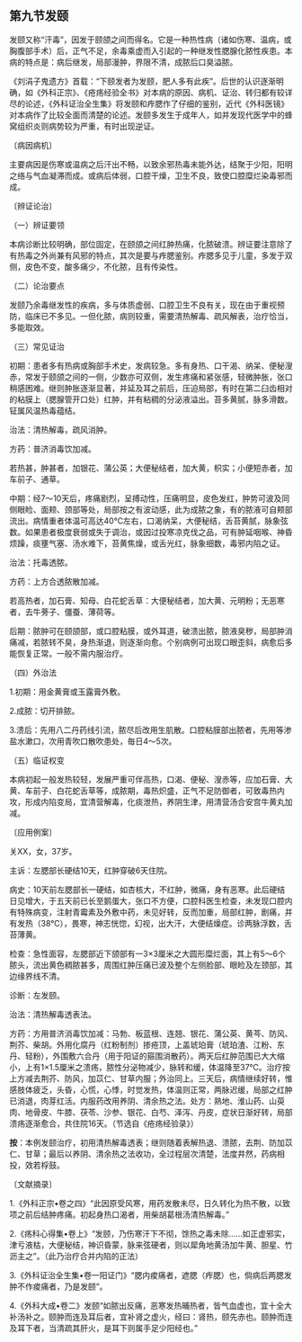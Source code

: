 ## 第九节发颐

发颐又称“汗毒”，因发于颐颌之间而得名。它是一种热性病（诸如伤寒、温病，或胸腹部手术）后，正气不足，余毒乘虚而入引起的一种继发性腮腺化脓性疾患。本病的特点是：病后继发，局部漫肿，界限不清，成脓后口臭溢脓。

《刘涓子鬼遗方》首载：“下颐发者为发颐，肥人多有此疾”。后世的认识逐渐明确，如《外科正宗》、《疮疡经验全书》对本病的原因、病机、证治、转归都有较详尽的论述，《外科证治全生集》将发颐和痄腮作了仔细的鉴别，近代《外科医镜》对本病作了比较全面而清楚的论述。发颐多发生于成年人，如并发现代医学中的蜂窝组织炎则病势较为严重，有时出现逆证。

〔病因病机〕

主要病因是伤寒或温病之后汗出不畅，以致余邪热毒未能外达，结聚于少阳，阳明之络与气血凝滞而成。或病后体弱，口腔干燥，卫生不良，致使口腔糜烂染毒邪而成。

〔辨证论治〕

（一）辨证要领

本病诊断比较明确，部位固定，在颐颌之间红肿热痛，化脓破溃。辨证要注意除了有热毒之外尚兼有风邪的特点，其次是要与痄腮鉴别。痄腮多见于儿童，多发于双侧，皮色不变，酸多痛少，不化脓，且有传染性。

（二）论治要点

发颐乃余毒继发性的疾病，多与体质虚弱、口腔卫生不良有关，现在由于重视预防，临床已不多见。一但化脓，病则较重，需要清热解毒、疏风解表，治疗恰当，多能取效。

（三）常见证治

初期：患者多有热病或胸部手术史，发病较急。多有身热、口干渴、纳呆、便秘溲赤，常发于颐颌之间的一侧，少数亦可双侧，发生疼痛和紧张感，轻微肿胀，张口稍感困难。继则肿胀逐渐显著，并延及耳之前后，压迫局部，有时在第二臼齿相对的粘膜上（腮腺管开口处）红肿，并有粘稠的分泌液溢出。苔多黄腻，脉多滑数。钲属风温热毒蕴结。

治法：清热解毒，疏风消肿。

方药：普济消毒饮加减。

若热甚，肿甚者，加银花、蒲公英；大便秘结者，加大黄，枳实；小便短赤者，加车前子、通草。

中期：经7〜10天后，疼痛剧烈，呈搏动性，压痛明显，皮色发红，肿势可波及同侧眼睑、面颊、颈部等处，局部按之有波动感，此为成脓之象，有的脓液可自颊部流出。病情重者体温可高达40℃左右，口渴纳呆，大便秘结，舌苔黄腻，脉象弦数。如果患者极度衰弱或失于调治，或因过投寒凉克伐之品，可有肿延咽喉、神昏烦躁，痰壅气塞、汤水难下，苔黄焦燥，或舌光红，脉象细数，毒邪内陷之证。

治法：托毒透脓。

方药：上方合透脓散加减。

若高热者，加石膏、知母、白花蛇舌草：大便秘结者，加大黄、元明粉；无恶寒者，去牛蒡子、僵蚕、薄荷等。

后期：脓肿可在颐颌部，或口腔粘膜，或外耳道，破溃出脓，脓液臭秽，局部肿消痛减，若脓转不臭，身热渐退，则逐渐向愈。个别病例可出现口眼歪斜，病愈后多能恢复正常。一般不需内服治疗。

（四）外治法

1.初期：用金黄膏或玉露膏外敷。

2.成脓：切开排脓。

3.溃后：先用八二丹药线引流，脓尽后改用生肌散。口腔粘膜部出脓者，先用等渗盐水漱口，次用青吹口散吹患处，毎日4〜5次。

（五）临证权变

本病初起一般发热较轻，发展严重可伴高热，口渴、便秘、溲赤等，应加石膏、大黄、车前子、白花蛇舌草等，成脓期，毒热炽盛，正气不足防御者，可致毒热内攻，形成内陷变局，宜清营解毒，化痰泄热，养阴生津，用清营汤合安宫牛黄丸加减。

〔应用例案〕

关XX，女，37岁。

主诉：左腮部长硬结10天，红肿穿破6天住院。

病史：10天前左腮部长一硬结，如杏核大，不红肿，微痛，身有恶寒。此后硬结日见增大，于五天前已长至鹅蛋大，张口不方便，口腔科医生检查，未发现口腔内有特殊病变，注射青霉素及外敷中药，未见好转，反而加重，局部红肿，剧痛，并有发热（38℃），畏寒，神志恍惚，幻视，出大汗，大便结燥症。诊两脉浮数，舌苔薄黄。

检查：急性面容，左腮部近下颌部有一3×3厘米之大圆形糜烂面，其上有5〜6个脓头，流出黄色稠脓甚多，周围红肿压痛已波及整个左侧脸部、眼睑及左颈部，其边缘界线不清。

诊断：左发颐。

治法：清热解毒透表法。

方药：方用普济消毒饮加减：马勃、板蓝根、连翘、银花、蒲公英、黄芩、防风、荆芥、柴胡。外用化腐丹（红粉制剂）掺疮顶，上盖琥珀膏（琥珀渣、江粉、东丹、轻粉），外围敷六合丹（用于阳证的箍围消散药）。两天后红肿范围已大大缩小，上有1×1.5厘米之溃疡，脓性分泌物减少，脉转和缓，体温降至37℃。治疗按上方减去荆芥、防风，加苡仁、甘草内服；外治同上。三天后，病情继续好转，惟感肢体疲乏，头昏，心慌，心悸，时觉发热，体温则正常，两脉迟缓，局部之红肿已消退，肉芽红活。内服药改用养阴、清余热之法。处方：熟地、淮山药、山萸肉、地骨皮、牛膝、茯苓、沙参、银花、白芍、泽泻、丹皮，症状日渐好转，局部溃疡逐渐愈合，共住院16天。（节选自《疮疡经验录》）

**按**：本例发颐治疗，初用清热解毒透表；继则随着表解热退、溃脓，去荆、防加苡仁、甘草；最后以养阴、清余热之法收功，全过程层次清楚，法度井然，药病相投，效若桴鼓。

〔文献摘录〕

1.《外科正宗•卷之四》“此因原受风寒，用药发散未尽，日久转化为热不散，以致项之前后结肿疼痛。初起身热口渴者，用柴胡葛根汤清热解毒。”

2.《疡科心得集•卷上》“发颐，乃伤寒汗下不彻，馀热之毒未除……如正虚邪实，津亏液枯，大便秘结，神识昏蒙，脉来弦硬者，则以犀角地黄汤加牛黄、胆星、竹沥主之”。（此乃治疗合并内陷的正法）

3.《外科证治全生集•卷一阳证门》“腮内痠痛者，遮腮（痄腮）也，倘病后两腮发肿不作痠痛者，乃是发颐”。

4.《外科大成•卷二》发颐“如脓出反痛，恶寒发热晡热者，皆气血虚也，宜十全大补汤补之。颐肿而连及耳后者，宜补肾之虚火，经曰：肾热，颐先赤也。颐肿而连及耳下者，当清疏其肝火，是耳下则属手足少阳经也。”
